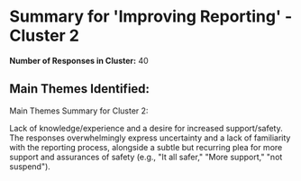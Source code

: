 # Summary for 'Improving Reporting' - Cluster 2

**Number of Responses in Cluster:** 40

## Main Themes Identified:

Main Themes Summary for Cluster 2:

Lack of knowledge/experience and a desire for increased support/safety.  The responses overwhelmingly express uncertainty and a lack of familiarity with the reporting process, alongside a subtle but recurring plea for more support and assurances of safety (e.g., "It all safer," "More support," "not suspend").